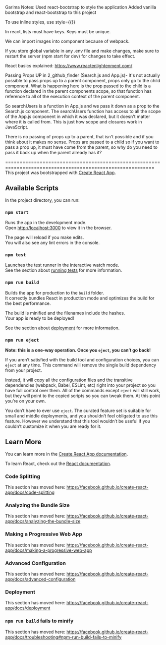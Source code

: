 Garima Notes:
Used react-bootstrap to style the application
Added vanilla bootstrap and react-bootstrap to this project

To use inline styles, use style={{}}

In react, lists must have keys. Keys must be unique.

We can import images into component because of webpack.

If you store global variable in any .env file and make changes, make sure to restart the server 
(npm start for dev) for changes to take effect.

React basics explained: https://www.reactenlightenment.com/

Passing Props UP in 2_github_finder (Search.js and App.js)-
It's not actually possible to pass props up to a parent component, props only go to the child component.
What is happening here is the prop passed to the child is a function declared in the parent components scope, so that function has reference to all of the execution context of the parent component.

So searchUsers is a function in App.js and we pass it down as a prop to the Search.js component. The searchUsers function has access to all the scope of the App.js component in which it was declared, but it doesn't matter where it is called from. This is just how scope and closures work in JavaScript.

There is no passing of props up to a parent, that isn't possible and if you think about it makes no sense.  Props are passed to a child so if you want to pass a prop up, it must have come from the parent, so why do you need to pass it back up when the parent already has it?

==========================================================================================================
This project was bootstrapped with [Create React App](https://github.com/facebook/create-react-app).

## Available Scripts

In the project directory, you can run:

### `npm start`

Runs the app in the development mode.<br />
Open [http://localhost:3000](http://localhost:3000) to view it in the browser.

The page will reload if you make edits.<br />
You will also see any lint errors in the console.

### `npm test`

Launches the test runner in the interactive watch mode.<br />
See the section about [running tests](https://facebook.github.io/create-react-app/docs/running-tests) for more information.

### `npm run build`

Builds the app for production to the `build` folder.<br />
It correctly bundles React in production mode and optimizes the build for the best performance.

The build is minified and the filenames include the hashes.<br />
Your app is ready to be deployed!

See the section about [deployment](https://facebook.github.io/create-react-app/docs/deployment) for more information.

### `npm run eject`

**Note: this is a one-way operation. Once you `eject`, you can’t go back!**

If you aren’t satisfied with the build tool and configuration choices, you can `eject` at any time. This command will remove the single build dependency from your project.

Instead, it will copy all the configuration files and the transitive dependencies (webpack, Babel, ESLint, etc) right into your project so you have full control over them. All of the commands except `eject` will still work, but they will point to the copied scripts so you can tweak them. At this point you’re on your own.

You don’t have to ever use `eject`. The curated feature set is suitable for small and middle deployments, and you shouldn’t feel obligated to use this feature. However we understand that this tool wouldn’t be useful if you couldn’t customize it when you are ready for it.

## Learn More

You can learn more in the [Create React App documentation](https://facebook.github.io/create-react-app/docs/getting-started).

To learn React, check out the [React documentation](https://reactjs.org/).

### Code Splitting

This section has moved here: https://facebook.github.io/create-react-app/docs/code-splitting

### Analyzing the Bundle Size

This section has moved here: https://facebook.github.io/create-react-app/docs/analyzing-the-bundle-size

### Making a Progressive Web App

This section has moved here: https://facebook.github.io/create-react-app/docs/making-a-progressive-web-app

### Advanced Configuration

This section has moved here: https://facebook.github.io/create-react-app/docs/advanced-configuration

### Deployment

This section has moved here: https://facebook.github.io/create-react-app/docs/deployment

### `npm run build` fails to minify

This section has moved here: https://facebook.github.io/create-react-app/docs/troubleshooting#npm-run-build-fails-to-minify
